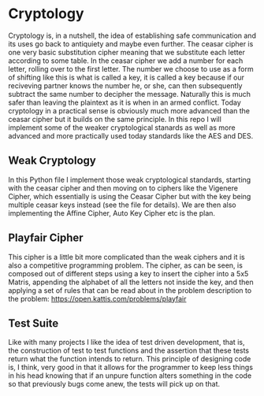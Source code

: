 # Cryptology
Cryptology is, in a nutshell, the idea of establishing safe communication and its uses go back to antiquiety and maybe even further. The ceasar cipher is one very basic substitution cipher meaning that we substitute each letter according to some table. In the ceasar cipher we add a number for each letter, rolling over to the first letter. The number we choose to use as a form of shifting like this is what is called a key, it is called a key because if our reciveving partner knows the number he, or she, can then subsequently subtract the same number to decipher the message. Naturally this is much safer than leaving the plaintext as it is when in an armed conflict. Today cryptology in a practical sense is obviously much more advanced than the ceasar cipher but it builds on the same principle. In this repo I will implement some of the weaker cryptological stanards as well as more advanced and more practically used today standards like the AES and DES.

## Weak Cryptology
In this Python file I implement those weak cryptological standards, starting with the ceasar cipher and then moving on to ciphers like the Vigenere Cipher, which essentially is using the Ceasar Cipher but with the key being multiple ceasar keys instead (see the file for details). We are then also implementing the Affine Cipher, Auto Key Cipher etc is the plan.

## Playfair Cipher
This cipher is a little bit more complicated than the weak ciphers and it is also a competitive programming problem. The cipher, as can be seen, is composed out of different steps using a key to insert the cipher into a 5x5 Matris, appending the alphabet of all the letters not inside the key, and then applying a set of rules that can be read about in the problem description to the problem: https://open.kattis.com/problems/playfair

## Test Suite 
Like with many projects I like the idea of test driven development, that is, the construction of test to test functions and the assertion that these tests return what the function intends to return. This principle of designing code is, I think, very good in that it allows for the programmer to keep less things in his head knowing that if an unpure function alters something in the code so that previously bugs come anew, the tests will pick up on that.   
